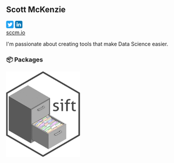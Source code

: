 ## Scott McKenzie
[<img src = "https://github.com/edent/SuperTinyIcons/blob/master/images/svg/twitter.svg" width = 20/>](https://twitter.com/sccmckenzie) [<img src = "https://github.com/edent/SuperTinyIcons/blob/master/images/svg/linkedin.svg" width = 20/>](https://www.linkedin.com/in/scott-mckenzie-9b877294/)
<br>
[sccm.io](https://sccm.io)

I'm passionate about creating tools that make Data Science easier. 




### 📦 Packages

[<img src = "https://github.com/sccmckenzie/sift/blob/main/man/figures/logo.png" width = 200/>](https://github.com/sccmckenzie/sift)
